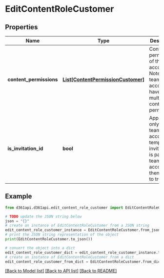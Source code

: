 # EditContentRoleCustomer


## Properties

Name | Type | Description | Notes
------------ | ------------- | ------------- | -------------
**content_permissions** | [**List[ContentPermissionCustomer]**](ContentPermissionCustomer.md) | Content permissions of the team account. Note that a team account can have multiple content permissions. | 
**is_invitation_id** | **bool** | Applicable only for SSO team accounts. If temporary invitation ID is passed as team account ID, then set this to true. | [optional] 

## Example

```python
from d361api.d361api.edit_content_role_customer import EditContentRoleCustomer

# TODO update the JSON string below
json = "{}"
# create an instance of EditContentRoleCustomer from a JSON string
edit_content_role_customer_instance = EditContentRoleCustomer.from_json(json)
# print the JSON string representation of the object
print(EditContentRoleCustomer.to_json())

# convert the object into a dict
edit_content_role_customer_dict = edit_content_role_customer_instance.to_dict()
# create an instance of EditContentRoleCustomer from a dict
edit_content_role_customer_from_dict = EditContentRoleCustomer.from_dict(edit_content_role_customer_dict)
```
[[Back to Model list]](../README.md#documentation-for-models) [[Back to API list]](../README.md#documentation-for-api-endpoints) [[Back to README]](../README.md)


